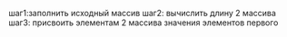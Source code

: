 шаг1:заполнить исходный массив
шаг2: вычислить длину 2 массива
шаг3: присвоить элементам 2 массива значения элементов первого